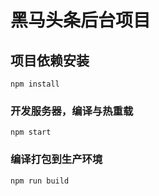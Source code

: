 # 黑马头条后台项目

## 项目依赖安装
```
npm install
```

### 开发服务器，编译与热重载
```
npm start
```

### 编译打包到生产环境
```
npm run build
```

